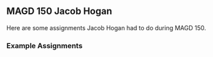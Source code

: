 ## MAGD 150 Jacob Hogan
Here are some assignments Jacob Hogan had to do during MAGD 150.

### Example Assignments

